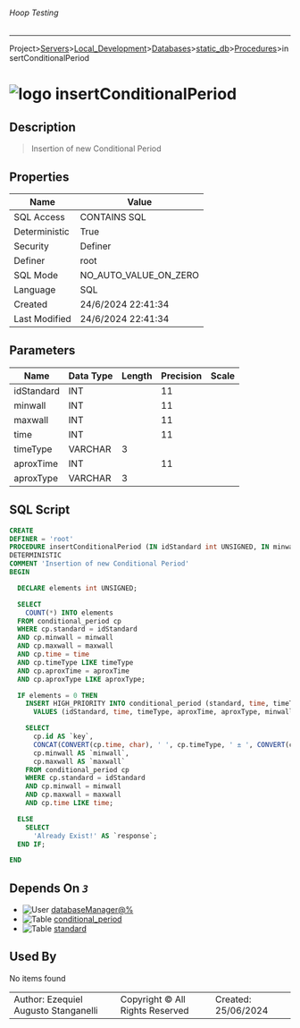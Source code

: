 ###### Hoop Testing
___
Project>[Servers](../../../../Servers.md)>[Local_Development](../../../Local_Development.md)>[Databases](../../Databases.md)>[static_db](../static_db.md)>[Procedures](Procedures.md)>insertConditionalPeriod


# ![logo](../../../../../Images/procedure64.svg) insertConditionalPeriod

## <a name="#Description"></a>Description
> Insertion of new Conditional Period
## <a name="#Properties"></a>Properties
|Name|Value|
|---|---|
|SQL Access|CONTAINS SQL|
|Deterministic|True|
|Security|Definer|
|Definer|root|
|SQL Mode|NO_AUTO_VALUE_ON_ZERO|
|Language|SQL|
|Created|24/6/2024 22:41:34|
|Last Modified|24/6/2024 22:41:34|


## <a name="#Parameters"></a>Parameters
|Name|Data Type|Length|Precision|Scale|
|---|---|---|---|---|
|idStandard|INT||11||
|minwall|INT||11||
|maxwall|INT||11||
|time|INT||11||
|timeType|VARCHAR|3|||
|aproxTime|INT||11||
|aproxType|VARCHAR|3|||

## <a name="#SqlScript"></a>SQL Script
```SQL
CREATE
DEFINER = 'root'
PROCEDURE insertConditionalPeriod (IN idStandard int UNSIGNED, IN minwall int UNSIGNED, IN maxwall int UNSIGNED, IN time int UNSIGNED, IN timeType varchar(3), IN aproxTime int UNSIGNED, IN aproxType varchar(3))
DETERMINISTIC
COMMENT 'Insertion of new Conditional Period'
BEGIN

  DECLARE elements int UNSIGNED;

  SELECT
    COUNT(*) INTO elements
  FROM conditional_period cp
  WHERE cp.standard = idStandard
  AND cp.minwall = minwall
  AND cp.maxwall = maxwall
  AND cp.time = time
  AND cp.timeType LIKE timeType
  AND cp.aproxTime = aproxTime
  AND cp.aproxType LIKE aproxType;

  IF elements = 0 THEN
    INSERT HIGH_PRIORITY INTO conditional_period (standard, time, timeType, aproxTime, aproxType, minwall, maxwall)
      VALUES (idStandard, time, timeType, aproxTime, aproxType, minwall, maxwall);

    SELECT
      cp.id AS `key`,
      CONCAT(CONVERT(cp.time, char), ' ', cp.timeType, ' ± ', CONVERT(cp.aproxTime, char), ' ', cp.aproxType) AS `condperiod`,
      cp.minwall AS `minwall`,
      cp.maxwall AS `maxwall`
    FROM conditional_period cp
    WHERE cp.standard = idStandard
    AND cp.minwall = minwall
    AND cp.maxwall = maxwall
    AND cp.time LIKE time;

  ELSE
    SELECT
      'Already Exist!' AS `response`;
  END IF;

END
```

## <a name="#DependsOn"></a>Depends On _`3`_
- ![User](../../../../../Images/user.svg) [databaseManager@%](../../../Users/databaseManager@%.md)
- ![Table](../../../../../Images/table.svg) [conditional_period](../Tables/conditional_period.md)
- ![Table](../../../../../Images/table.svg) [standard](../Tables/standard.md)


## <a name="#UsedBy"></a>Used By
No items found

||||
|---|---|---|
|Author: Ezequiel Augusto Stanganelli|Copyright © All Rights Reserved|Created: 25/06/2024|